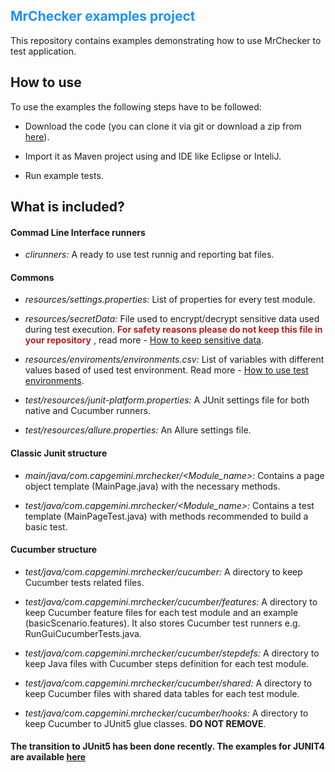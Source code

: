 <span style="color:DodgerBlue">MrChecker examples project</span>
-------------------

This repository contains examples demonstrating how to use MrChecker to test application.

## How to use

To use the examples the following steps have to be followed:

* Download the code (you can clone it via git or download a zip from [here](https://downgit.evecalm.com/#/home?url=https://github.com/devonfw/mrchecker/tree/develop/example)).

* Import it as Maven project using and IDE like Eclipse or InteliJ.

* Run example tests.

## What is included?

#### Commad Line Interface runners

* *clirunners:* A ready to use test runnig and reporting bat files.

#### Commons

* *resources/settings.properties:* List of properties for every test module.

* *resources/secretData:* File used to encrypt/decrypt sensitive data used during test execution. <span style="color:FireBrick">**For safety reasons please do not keep this file in your repository**</span> , read more - [How to keep sensitive data](https://github.com/devonfw/mrchecker/blob/develop/documentation/Who-Is-MrChecker/Test-Framework-Modules/Core-Test-Module-Externalize-test-environment-DEV-QA-SIT-PROD.asciidoc#encrypting-sensitive-data).

* *resources/enviroments/environments.csv:* List of variables with different values based of used test environment. Read more - [How to use test environments](https://github.com/devonfw/mrchecker/blob/develop/documentation/Who-Is-MrChecker/Test-Framework-Modules/Core-Test-Module-Externalize-test-environment-DEV-QA-SIT-PROD.asciidoc#system-under-test-environments).

* *test/resources/junit-platform.properties:* A JUnit settings file for both native and Cucumber runners. 

* *test/resources/allure.properties:* An Allure settings file. 

#### Classic Junit structure

* *main/java/com.capgemini.mrchecker/<Module_name>:* Contains a page object template (MainPage.java) with the necessary methods.

* *test/java/com.capgemini.mrchecker/<Module_name>:* Contains a test template (MainPageTest.java) with methods recommended to build a basic test.


#### Cucumber structure

* *test/java/com.capgemini.mrchecker/cucumber:*  A directory to keep Cucumber tests related files.

* *test/java/com.capgemini.mrchecker/cucumber/features:* A directory to keep Cucumber feature files for each test module and an example (basicScenario.features). It also stores Cucumber test runners e.g. RunGuiCucumberTests.java.

* *test/java/com.capgemini.mrchecker/cucumber/stepdefs:* A directory to keep Java files with Cucumber steps definition for each test module.

* *test/java/com.capgemini.mrchecker/cucumber/shared:* A directory to keep Cucumber files with shared data tables for each test module.

* *test/java/com.capgemini.mrchecker/cucumber/hooks:* A directory to keep Cucumber to JUnit5 glue classes. **DO NOT REMOVE**.


#### The transition to JUnit5 has been done recently. The examples for JUNIT4 are available [here](https://github.com/devonfw/mrchecker/tree/junit4)